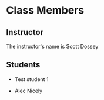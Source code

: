# Class Members

## Instructor

The instructor's name is Scott Dossey

## Students

* Test student 1

* Alec Nicely